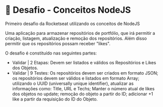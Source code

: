# 🚀 Desafio - Conceitos NodeJS
Primeiro desafio da Rocketseat utilizando os conceitos de NodeJS

Uma aplicação para armazenar repositórios de portfólio, que irá permitir a criação, listagem, atualização e remoção dos repositórios.
Além disso permitir que os repositórios possam receber "likes".

O desafio é constituído nas seguintes partes:
- Validar | 2 Etapas: Devem ser listados e válidos os Repositórios e Likes dos Objetos.
- Validar | 9 Testes: Os repositórios devem ser criados em formato JSON; os repositórios devem ser válidos e listados em formato Array; utilizando o UUID (universally unique identifier), atualizar as informações como: Title, URL e Techs; Manter o número atual de likes dos objetos no update; remoção do objeto a partir do ID; adicionar +1 like a partir da requisição do ID do Objeto.
